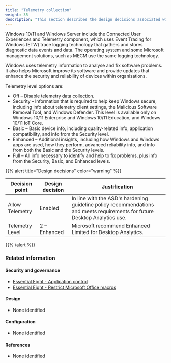 ```yaml
---
title: "Telemetry collection"
weight: 35
description: "This section describes the design decisions associated with telemetry collection on Windows 10 and 11 endpoints configured according to guidance in ASD's Blueprint for Secure Cloud."
---
```


Windows 10/11 and Windows Server include the Connected User Experiences and Telemetry component, which uses Event Tracing for Windows (ETW) trace logging technology that gathers and stores diagnostic data events and data. The operating system and some Microsoft management solutions, such as MECM use the same logging technology.

Windows uses telemetry information to analyse and fix software problems. It also helps Microsoft improve its software and provide updates that enhance the security and reliability of devices within organisations.

Telemetry level options are:

- Off – Disable telemetry data collection.
- Security – Information that is required to help keep Windows secure, including info about telemetry client settings, the Malicious Software Removal Tool, and Windows Defender. This level is available only on Windows 10/11 Enterprise and Windows 10/11 Education, and Windows 10/11 IoT Core.
- Basic – Basic device info, including quality-related info, application compatibility, and info from the Security level.
- Enhanced – Additional insights, including how Windows and Windows apps are used, how they perform, advanced reliability info, and info from both the Basic and the Security levels.
- Full – All info necessary to identify and help to fix problems, plus info from the Security, Basic, and Enhanced levels.

{{% alert title="Design decisions" color="warning" %}}

| Decision point  | Design decision | Justification                                                                                                              |
| --------------- | --------------- | -------------------------------------------------------------------------------------------------------------------------- |
| Allow Telemetry | Enabled         | In line with the ASD's hardening guideline policy recommendations and meets requirements for future Desktop Analytics use. |
| Telemetry Level | 2 – Enhanced    | Microsoft recommend Enhanced Limited for Desktop Analytics.                                                                |

{{% /alert %}}

### Related information

#### Security and governance

- [Essential Eight - Application control](/security-and-governance/essential-eight/application-control)
- [Essential Eight - Restrict Microsoft Office macros](/security-and-governance/essential-eight/restrict-microsoft-office-macros)

#### Design

- None identified

#### Configuration

- None identified

#### References

- None identified
